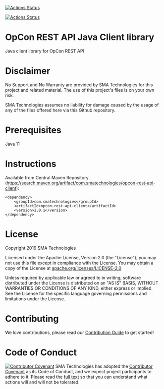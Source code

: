 [![Actions Status](https://github.com/SMATechnologies/opcon-rest-api-client-java/workflows/Deploy%20Snapshot/badge.svg)](https://github.com/SMATechnologies/opcon-rest-api-client-java/actions)

[![Actions Status](https://github.com/SMATechnologies/opcon-rest-api-client-java/workflows/Deploy%20Release/badge.svg)](https://github.com/SMATechnologies/opcon-rest-api-client-java/actions)

# OpCon REST API Java Client library
Java client library for OpCon REST API

# Disclaimer
No Support and No Warranty are provided by SMA Technologies for this project and related material. The use of this project's files is on your own risk.

SMA Technologies assumes no liability for damage caused by the usage of any of the files offered here via this Github repository.

# Prerequisites

Java 11

# Instructions

Available from Central Maven Repository (https://search.maven.org/artifact/com.smatechnologies/opcon-rest-api-client):
```
<dependency>
    <groupId>com.smatechnologies</groupId>
    <artifactId>opcon-rest-api-client</artifactId>
    <version>1.0.1</version>
</dependency>
```

# License
Copyright 2019 SMA Technologies

Licensed under the Apache License, Version 2.0 (the "License");
you may not use this file except in compliance with the License.
You may obtain a copy of the License at [apache.org/licenses/LICENSE-2.0](http://www.apache.org/licenses/LICENSE-2.0)

Unless required by applicable law or agreed to in writing, software
distributed under the License is distributed on an "AS IS" BASIS,
WITHOUT WARRANTIES OR CONDITIONS OF ANY KIND, either express or implied.
See the License for the specific language governing permissions and
limitations under the License.

# Contributing
We love contributions, please read our [Contribution Guide](CONTRIBUTING.md) to get started!

# Code of Conduct
[![Contributor Covenant](https://img.shields.io/badge/Contributor%20Covenant-v2.0%20adopted-ff69b4.svg)](code-of-conduct.md)
SMA Technologies has adopted the [Contributor Covenant](CODE_OF_CONDUCT.md) as its Code of Conduct, and we expect project participants to adhere to it. Please read the [full text](CODE_OF_CONDUCT.md) so that you can understand what actions will and will not be tolerated.
